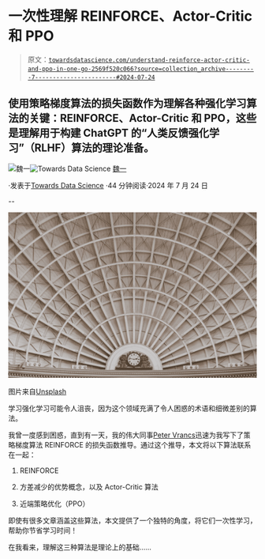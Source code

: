 # 一次性理解 REINFORCE、Actor-Critic 和 PPO

> 原文：[`towardsdatascience.com/understand-reinforce-actor-critic-and-ppo-in-one-go-2569f520c066?source=collection_archive---------7-----------------------#2024-07-24`](https://towardsdatascience.com/understand-reinforce-actor-critic-and-ppo-in-one-go-2569f520c066?source=collection_archive---------7-----------------------#2024-07-24)

## 使用策略梯度算法的损失函数作为理解各种强化学习算法的关键：REINFORCE、Actor-Critic 和 PPO，这些是理解用于构建 ChatGPT 的“人类反馈强化学习”（RLHF）算法的理论准备。

[](https://jasonweiyi.medium.com/?source=post_page---byline--2569f520c066--------------------------------)![魏一](https://jasonweiyi.medium.com/?source=post_page---byline--2569f520c066--------------------------------)[](https://towardsdatascience.com/?source=post_page---byline--2569f520c066--------------------------------)![Towards Data Science](https://towardsdatascience.com/?source=post_page---byline--2569f520c066--------------------------------) [魏一](https://jasonweiyi.medium.com/?source=post_page---byline--2569f520c066--------------------------------)

·发表于[Towards Data Science](https://towardsdatascience.com/?source=post_page---byline--2569f520c066--------------------------------) ·44 分钟阅读·2024 年 7 月 24 日

--

![](img/314a362a79c9bafe7bd358fb0f1d3c57.png)

图片来自[Unsplash](https://unsplash.com/photos/white-metal-trusses-F_zMkhov6G4)

学习强化学习可能令人沮丧，因为这个领域充满了令人困惑的术语和细微差别的算法。

我曾一度感到困惑，直到有一天，我的伟大同事[Peter Vrancs](https://www.linkedin.com/in/petervrancx/)迅速为我写下了策略梯度算法 REINFORCE 的损失函数推导。通过这个推导，本文将以下算法联系在一起：

1.  REINFORCE

1.  方差减少的优势概念，以及 Actor-Critic 算法

1.  近端策略优化（PPO）

即使有很多文章涵盖这些算法，本文提供了一个独特的角度，将它们一次性学习，帮助你节省学习时间！

在我看来，理解这三种算法是理论上的基础……
